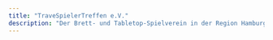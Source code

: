 ```yaml
---
title: "TraveSpielerTreffen e.V."
description: "Der Brett- und Tabletop-Spielverein in der Region Hamburg und Lübeck."
---
```


